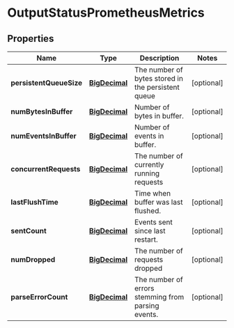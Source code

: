 # OutputStatusPrometheusMetrics

## Properties
Name | Type | Description | Notes
------------ | ------------- | ------------- | -------------
**persistentQueueSize** | [**BigDecimal**](BigDecimal.md) | The number of bytes stored in the persistent queue |  [optional]
**numBytesInBuffer** | [**BigDecimal**](BigDecimal.md) | Number of bytes in buffer. |  [optional]
**numEventsInBuffer** | [**BigDecimal**](BigDecimal.md) | Number of events in buffer. |  [optional]
**concurrentRequests** | [**BigDecimal**](BigDecimal.md) | The number of currently running requests |  [optional]
**lastFlushTime** | [**BigDecimal**](BigDecimal.md) | Time when buffer was last flushed. |  [optional]
**sentCount** | [**BigDecimal**](BigDecimal.md) | Events sent since last restart. |  [optional]
**numDropped** | [**BigDecimal**](BigDecimal.md) | The number of requests dropped |  [optional]
**parseErrorCount** | [**BigDecimal**](BigDecimal.md) | The number of errors stemming from parsing events. |  [optional]
